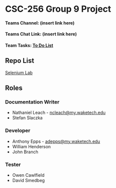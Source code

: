 # CSC-256 Group 9 Project
#### Teams Channel: (insert link here)
#### Teams Chat Link: (insert link here)
#### Team Tasks: [To Do List](https://github.com/users/Nate-is-Great/projects/1)

## Repo List
[Selenium Lab](https://github.com/CSC-256-Group-Project-9/Group-9-Selenium-Lab)

## Roles

### Documentation Writer
 - Nathaniel Leach - ncleach@my.waketech.edu
 - Stefan Slaczka
### Developer
 - Anthony Epps - adepps@my.waketech.edu
 - William Henderson
 - John Branch
### Tester
 - Owen Cawlfield
 - David Smedbeg
